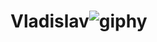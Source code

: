 # Vladislav![giphy](https://user-images.githubusercontent.com/64318909/224553517-792a3c9f-b0dc-43e8-bee7-04c0cf56507f.gif)
